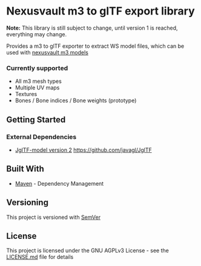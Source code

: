 # Nexusvault m3 to glTF export library

**Note:** This library is still subject to change, until version 1 is reached, everything may change.

Provides a m3 to glTF exporter to extract WS model files, which can be used with [nexusvault m3 models](https://github.com/MarbleBag/NexusVault/tree/java/nexusvault.format.m3)

### Currently supported

* All m3 mesh types
* Multiple UV maps
* Textures
* Bones / Bone indices / Bone weights (prototype)

## Getting Started

### External Dependencies

* [JglTF-model version 2](https://github.com/javagl/JglTF/tree/master/jgltf-model)
https://github.com/javagl/JglTF

## Built With

* [Maven](https://maven.apache.org/) - Dependency Management

## Versioning

This project is versioned with [SemVer](http://semver.org/)

## License

This project is licensed under the GNU AGPLv3 License - see the [LICENSE.md](LICENSE.md) file for details

